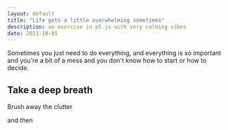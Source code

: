 ```yaml
---
layout: default
title: "Life gets a little overwhelming sometimes"
description: an exercise in p5.js with very calming vibes
date: 2021-10-05
---
```


Sometimes you just need to do everything, and everything is so important and you're a bit of a mess and you don't know how to start or how to decide.

## Take a deep breath

Brush away the clutter

and then

<div id="scatter">
    <script type="text/javascript" src="eDys.js"></script>
</div>

